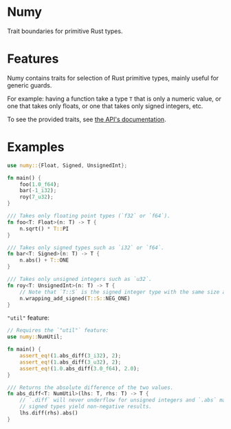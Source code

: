 # Numy

Trait boundaries for primitive Rust types.

# Features

Numy contains traits for selection of Rust primitive types, mainly useful for
generic guards.

For example: having a function take a type `T` that is only a numeric value, or
one that takes only floats, or one that takes only signed integers, etc.

To see the provided traits, see [the API's documentation](https://docs.rs/numy).

# Examples

```rust
use numy::{Float, Signed, UnsignedInt};

fn main() {
    foo(1.0_f64);
    bar(-1_i32);
    roy(7_u32);
}

/// Takes only floating point types (`f32` or `f64`).
fn foo<T: Float>(n: T) -> T {
    n.sqrt() * T::PI
}

/// Takes only signed types such as `i32` or `f64`.
fn bar<T: Signed>(n: T) -> T {
    n.abs() + T::ONE
}

/// Takes only unsigned integers such as `u32`.
fn roy<T: UnsignedInt>(n: T) -> T {
    // Note that `T::S` is the signed integer type with the same size as `T`.
    n.wrapping_add_signed(T::S::NEG_ONE)
}
```

`"util"` feature:

```rust
// Requires the `"util"` feature:
use numy::NumUtil;

fn main() {
    assert_eq!(1.abs_diff(3_i32), 2);
    assert_eq!(1.abs_diff(3_u32), 2);
    assert_eq!(1.0.abs_diff(3.0_f64), 2.0);
}

/// Returns the absolute difference of the two values.
fn abs_diff<T: NumUtil>(lhs: T, rhs: T) -> T {
    // `.diff` will never underflow for unsigned integers and `.abs` makes sure
    // signed types yield non-negative results.
    lhs.diff(rhs).abs()
}
```
